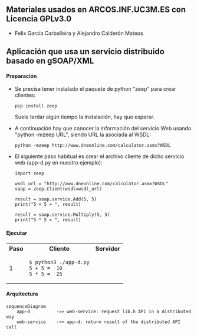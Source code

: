 ## Materiales usados en ARCOS.INF.UC3M.ES con Licencia GPLv3.0
  * Felix García Carballeira y Alejandro Calderón Mateos

## Aplicación que usa un servicio distribuido basado en gSOAP/XML

#### Preparación

* Se precisa tener instalado el paquete de python "zeep" para crear clientes:
  ```
  pip install zeep 
  ```
  Suele tardar algún tiempo la instalación, hay que esperar.

* A continuación hay que conocer la información del servicio Web usando "python -mzeep URL", siendo URL la asociada al WSDL:
  ```
  python -mzeep http://www.dneonline.com/calculator.asmx?WSDL
  ```

* El siguiente paso habitual es crear el archivo cliente de dicho servicio web (app-d.py en nuestro ejemplo):
  ```
  import zeep

  wsdl_url = "http://www.dneonline.com/calculator.asmx?WSDL"
  soap = zeep.Client(wsdl=wsdl_url) 

  result = soap.service.Add(5, 5)
  print("5 + 5 = ", result)

  result = soap.service.Multiply(5, 5)
  print("5 * 5 = ", result)
  ```


#### Ejecutar

<html>
<table>
<tr><th>Paso</th><th>Cliente</th><th>Servidor</th></tr>

<tr>
<td>1</td>
<td>

```
$ python3 ./app-d.py
5 + 5 =  10
5 * 5 =  25
```

</td>
<td>

```
```

</td>
</tr>

</table>
</html>


#### Arquitectura

```mermaid
sequenceDiagram
    app-d          ->> web-service: request lib.h API in a distributed way
    web-service    ->> app-d: return result of the distributed API call
```


